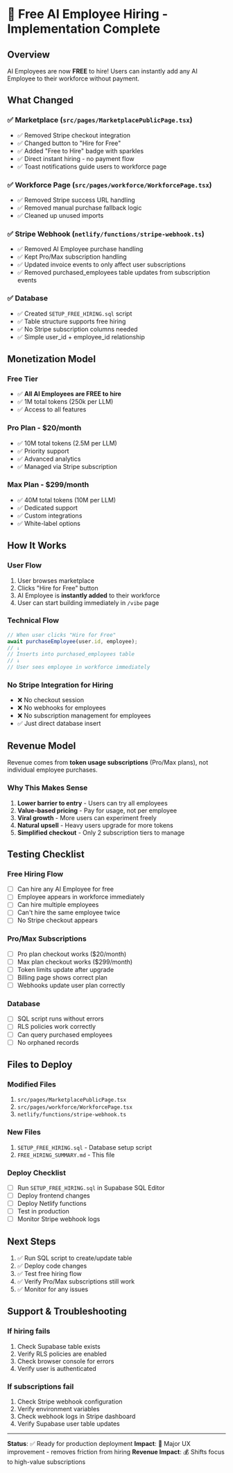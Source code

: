 # 🎉 Free AI Employee Hiring - Implementation Complete

## Overview
AI Employees are now **FREE** to hire! Users can instantly add any AI Employee to their workforce without payment.

## What Changed

### ✅ Marketplace (`src/pages/MarketplacePublicPage.tsx`)
- ✅ Removed Stripe checkout integration
- ✅ Changed button to "Hire for Free"
- ✅ Added "Free to Hire" badge with sparkles
- ✅ Direct instant hiring - no payment flow
- ✅ Toast notifications guide users to workforce page

### ✅ Workforce Page (`src/pages/workforce/WorkforcePage.tsx`)
- ✅ Removed Stripe success URL handling
- ✅ Removed manual purchase fallback logic
- ✅ Cleaned up unused imports

### ✅ Stripe Webhook (`netlify/functions/stripe-webhook.ts`)
- ✅ Removed AI Employee purchase handling
- ✅ Kept Pro/Max subscription handling
- ✅ Updated invoice events to only affect user subscriptions
- ✅ Removed purchased_employees table updates from subscription events

### ✅ Database
- ✅ Created `SETUP_FREE_HIRING.sql` script
- ✅ Table structure supports free hiring
- ✅ No Stripe subscription columns needed
- ✅ Simple user_id + employee_id relationship

## Monetization Model

### Free Tier
- ✅ **All AI Employees are FREE to hire**
- ✅ 1M total tokens (250k per LLM)
- ✅ Access to all features

### Pro Plan - $20/month
- ✅ 10M total tokens (2.5M per LLM)
- ✅ Priority support
- ✅ Advanced analytics
- ✅ Managed via Stripe subscription

### Max Plan - $299/month
- ✅ 40M total tokens (10M per LLM)
- ✅ Dedicated support
- ✅ Custom integrations
- ✅ White-label options

## How It Works

### User Flow
1. User browses marketplace
2. Clicks "Hire for Free" button
3. AI Employee is **instantly added** to their workforce
4. User can start building immediately in `/vibe` page

### Technical Flow
```typescript
// When user clicks "Hire for Free"
await purchaseEmployee(user.id, employee);
// ↓
// Inserts into purchased_employees table
// ↓
// User sees employee in workforce immediately
```

### No Stripe Integration for Hiring
- ❌ No checkout session
- ❌ No webhooks for employees
- ❌ No subscription management for employees
- ✅ Just direct database insert

## Revenue Model
Revenue comes from **token usage subscriptions** (Pro/Max plans), not individual employee purchases.

### Why This Makes Sense
1. **Lower barrier to entry** - Users can try all employees
2. **Value-based pricing** - Pay for usage, not per employee
3. **Viral growth** - More users can experiment freely
4. **Natural upsell** - Heavy users upgrade for more tokens
5. **Simplified checkout** - Only 2 subscription tiers to manage

## Testing Checklist

### Free Hiring Flow
- [ ] Can hire any AI Employee for free
- [ ] Employee appears in workforce immediately
- [ ] Can hire multiple employees
- [ ] Can't hire the same employee twice
- [ ] No Stripe checkout appears

### Pro/Max Subscriptions
- [ ] Pro plan checkout works ($20/month)
- [ ] Max plan checkout works ($299/month)
- [ ] Token limits update after upgrade
- [ ] Billing page shows correct plan
- [ ] Webhooks update user plan correctly

### Database
- [ ] SQL script runs without errors
- [ ] RLS policies work correctly
- [ ] Can query purchased employees
- [ ] No orphaned records

## Files to Deploy

### Modified Files
1. `src/pages/MarketplacePublicPage.tsx`
2. `src/pages/workforce/WorkforcePage.tsx`
3. `netlify/functions/stripe-webhook.ts`

### New Files
1. `SETUP_FREE_HIRING.sql` - Database setup script
2. `FREE_HIRING_SUMMARY.md` - This file

### Deploy Checklist
- [ ] Run `SETUP_FREE_HIRING.sql` in Supabase SQL Editor
- [ ] Deploy frontend changes
- [ ] Deploy Netlify functions
- [ ] Test in production
- [ ] Monitor Stripe webhook logs

## Next Steps
1. ✅ Run SQL script to create/update table
2. ✅ Deploy code changes
3. ✅ Test free hiring flow
4. ✅ Verify Pro/Max subscriptions still work
5. ✅ Monitor for any issues

## Support & Troubleshooting

### If hiring fails
1. Check Supabase table exists
2. Verify RLS policies are enabled
3. Check browser console for errors
4. Verify user is authenticated

### If subscriptions fail
1. Check Stripe webhook configuration
2. Verify environment variables
3. Check webhook logs in Stripe dashboard
4. Verify Supabase user table updates

---

**Status**: ✅ Ready for production deployment
**Impact**: 🎉 Major UX improvement - removes friction from hiring
**Revenue Impact**: 💰 Shifts focus to high-value subscriptions


